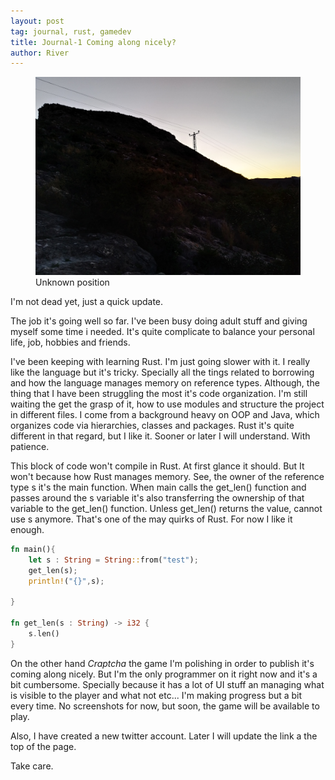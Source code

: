 ```yaml
---
layout: post
tag: journal, rust, gamedev 
title: Journal-1 Coming along nicely?
author: River
---
```




<figure class="figure">
  <img src="/assets/images/pictures/2.jpg" class="figure-img img-fluid rounded" alt="night">
  <figcaption class="figure-caption text-center">Unknown position</figcaption>
</figure>

I'm not dead yet, just a quick update.

The job it's going well so far. I've been busy doing adult stuff and giving myself some time i needed. It's quite complicate to balance your personal life, job, hobbies and friends. 

I've been keeping with learning Rust. I'm just going slower with it. I really like the language but it's tricky. Specially all the tings related to borrowing and how the language manages memory on reference types. Although, the thing that I have been struggling the most it's code organization. I'm still waiting the get the grasp of it, how to use modules and structure the project in different files. I come from a background heavy on OOP and Java, which organizes code via hierarchies, classes and packages. Rust it's quite different in that regard, but I like it. Sooner or later I will understand. With patience.

This block of code won't compile in Rust. At first glance it should. But It won't because how Rust manages memory. See, the owner of the reference type s it's the main function. When main calls the get_len() function and passes around the s variable it's also transferring the ownership of that variable to the get_len() function. Unless get_len() returns the value, cannot use s anymore. That's one of the may quirks of Rust. For now I like it enough.

```rust
fn main(){
	let s : String = String::from("test");
	get_len(s);
	println!("{}",s);
	
}

fn get_len(s : String) -> i32 {
	s.len()
}
```

On the other hand *Craptcha* the game I'm polishing in order to publish it's coming along nicely. But I'm the only programmer on it right now and it's a bit cumbersome. Specially because it has a lot of UI stuff an managing what is visible to the player and what not etc... I'm making progress but a bit every time. No screenshots for now, but soon, the game will be available to play.

Also, I have created a new twitter account. Later I will update the link a the top of the page.

Take care.
